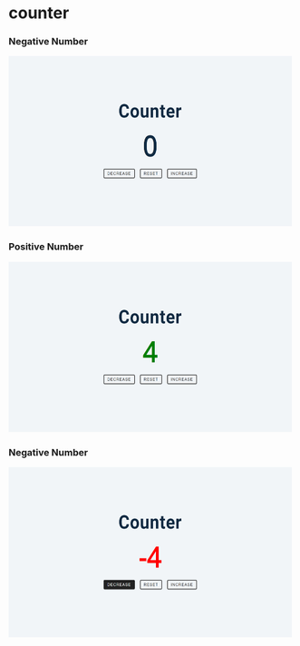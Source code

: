 # counter

### Negative Number
<img src="img/screenshot_counter_zero.png" alt="zero" width="500" height="300">

### Positive Number
<img src="img/screenshot_counter_positive.png" alt="positive" width="500" height="300">

### Negative Number
<img src="img/screenshot_counter_negative.png" alt="negative" width="500" height="300">
